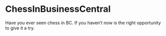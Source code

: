 # ChessInBusinessCentral
Have you ever seen chess in BC. If you haven’t now is the right opportunity to give it a try.
